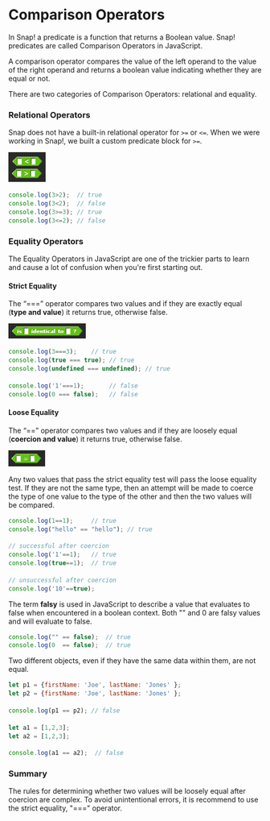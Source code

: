 # Comparison Operators

In Snap! a predicate is a function that returns a Boolean value. Snap! predicates are called Comparison Operators in JavaScript. 

A comparison operator compares the value of the left operand to the value of the right operand and returns a boolean value indicating whether they are equal or not.

There are two categories of Comparison Operators: relational and equality.

### Relational Operators

Snap does not have a built-in relational operator for `>=` or `<=`. When we were working in Snap!, we built a custom predicate block for `>=`.

![](../.gitbook/assets/image%20%2897%29.png)

```javascript
console.log(3>2);  // true
console.log(3<2);  // false
console.log(3>=3); // true
console.log(3<=2); // false
```

### 

### Equality Operators

The Equality Operators in JavaScript are one of the trickier parts to learn and cause a lot of confusion when you're first starting out.

#### Strict Equality

The “===” operator compares two values and if they are exactly equal \(**type and value**\) it returns true, otherwise false.

![](../.gitbook/assets/image%20%2810%29.png)

```javascript
console.log(3===3);    // true
console.log(true === true); // true
console.log(undefined === undefined); // true

console.log('1'===1);       // false
console.log(0 === false);   // false
```

#### Loose Equality

The “==” operator compares two values and if they are loosely equal \(**coercion and value**\) it returns true, otherwise false.

![](../.gitbook/assets/image%20%28102%29.png)

Any two values that pass the strict equality test will pass the loose equality test. If they are not the same type, then an attempt will be made to coerce the type of one value to the type of the other and then the two values will be compared. 

```javascript
console.log(1==1);     // true
console.log("hello" == "hello"); // true

// successful after coercion
console.log('1'==1);   // true
console.log(true==1);  // true

// unsuccessful after coercion
console.log('10'==true);
```

The term **falsy** is used in JavaScript to describe a value that evaluates to false when encountered in a boolean context.  Both "" and 0 are falsy values and will evaluate to false.

```javascript
console.log("" == false);  // true
console.log(0  == false);  // true
```

Two different objects, even if they have the same data within them, are not equal.

```javascript
let p1 = {firstName: 'Joe', lastName: 'Jones' };
let p2 = {firstName: 'Joe', lastName: 'Jones' };

console.log(p1 == p2); // false

let a1 = [1,2,3];
let a2 = [1,2,3];

console.log(a1 == a2);  // false
```

### Summary

The rules for determining whether two values will be loosely equal after coercion are complex.  To avoid unintentional errors, it is recommend to use the strict equality,  "===" operator. 

